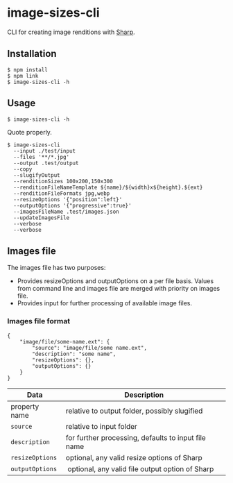 # image-sizes-cli

CLI for creating image renditions with [Sharp](https://sharp.pixelplumbing.com/).

## Installation

```
$ npm install
$ npm link
$ image-sizes-cli -h
```

## Usage

```
$ image-sizes-cli -h
```

Quote properly.

```
$ image-sizes-cli 
  --input ./test/input 
  --files '**/*.jpg' 
  --output .test/output 
  --copy
  --slugifyOutput
  --renditionSizes 100x200,150x300
  --renditionFileNameTemplate ${name}/${width}x${height}.${ext}
  --renditionFileFormats jpg,webp
  --resizeOptions '{"position":left}'
  --outputOptions '{"progressive":true}'
  --imagesFileName .test/images.json
  --updateImagesFile
  --verbose
  --verbose
```

## Images file

The images file has two purposes:
- Provides resizeOptions and outputOptions on a per file basis. Values from command line and images file are merged with priority on images file.
- Provides input for further processing of available image files.

### Images file format

```
{
    "image/file/some-name.ext": {
        "source": "image/file/some name.ext",
        "description": "some name",
        "resizeOptions": {},
        "outputOptions": {}
    }
}
```

| Data | Description |
| --- | --- |
| property name | relative to output folder, possibly slugified |
| ```source``` | relative to input folder |
| ```description``` | for further processing, defaults to input file name |
| ```resizeOptions``` | optional, any valid resize options of Sharp |
| ```outputOptions``` | optional, any valid file output option of Sharp |
